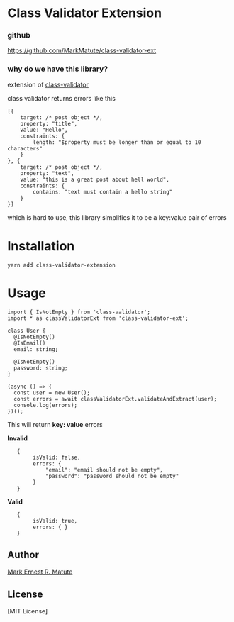 # Class Validator Extension
### github
https://github.com/MarkMatute/class-validator-ext

### why do we have this library?
extension of [class-validator](https://github.com/typestack/class-validator)

class validator returns errors like this
```
[{
    target: /* post object */,
    property: "title",
    value: "Hello",
    constraints: {
        length: "$property must be longer than or equal to 10 characters"
    }
}, {
    target: /* post object */,
    property: "text",
    value: "this is a great post about hell world",
    constraints: {
        contains: "text must contain a hello string"
    }
}]
```
which is hard to use, this library simplifies it to be a key:value pair of errors


# Installation

```
yarn add class-validator-extension
```

# Usage

```
import { IsNotEmpty } from 'class-validator';
import * as classValidatorExt from 'class-validator-ext';

class User {
  @IsNotEmpty()
  @IsEmail()
  email: string;

  @IsNotEmpty()
  password: string;
}

(async () => {
  const user = new User();
  const errors = await classValidatorExt.validateAndExtract(user);
  console.log(errors);
})();
```

This will return **key: value** errors

**Invalid**
```
   {
        isValid: false,
        errors: {
            "email": "email should not be empty",
            "password": "password should not be empty"
        }
   }
```

**Valid**

```
   {
        isValid: true,
        errors: { }
   }
```

## Author

[Mark Ernest R. Matute](https://github.com/JohnDoe)

## License

[MIT License]

